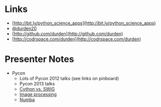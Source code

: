 # Links

- [http://bit.ly/python_science_apps](http://bit.ly/python_science_apps)
- [@durden20](http://twitter.com/#!/durden20)
- [http://github.com/durden](http://github.com/durden)
- [http://codrspace.com/durden](http://codrspace.com/durden)

# Presenter Notes

- Pycon
    - Lots of Pycon 2012 talks (see links on pinboard)
    - Pycon 2013 talks
    - [Cython vs. SWIG](https://us.pycon.org/2013/schedule/presentation/111/)
    - [Image processing](https://us.pycon.org/2013/schedule/presentation/107/)
    - [Numba](https://us.pycon.org/2013/schedule/presentation/130/)
